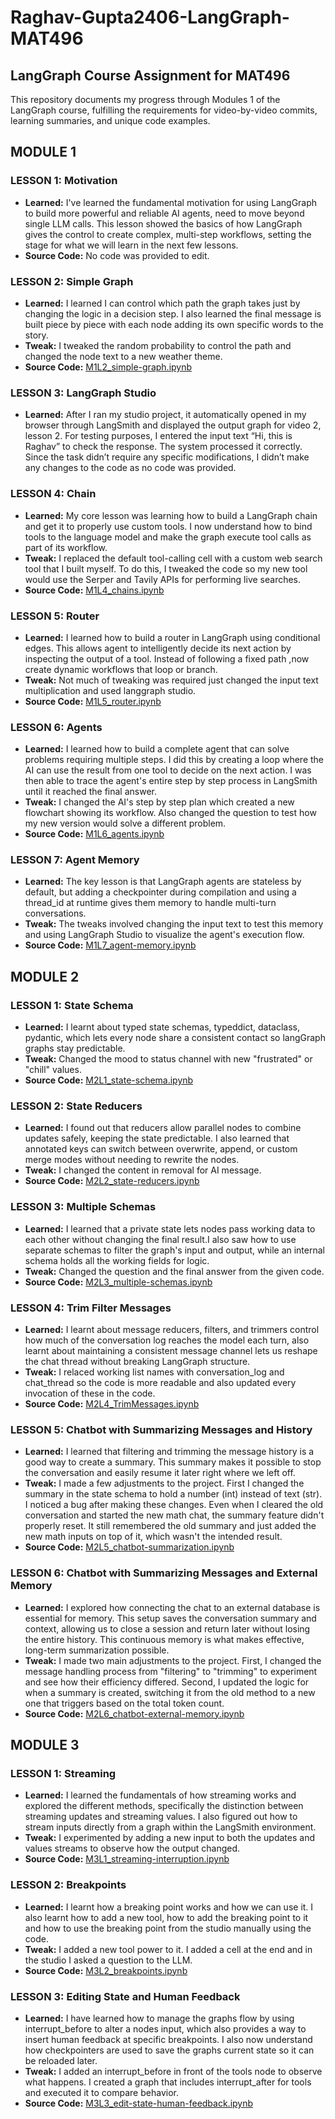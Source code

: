 # Raghav-Gupta2406-LangGraph-MAT496
## LangGraph Course Assignment for MAT496

This repository documents my progress through Modules 1 of the LangGraph course, fulfilling the requirements for video-by-video commits, learning summaries, and unique code examples.

## MODULE 1

### LESSON 1: Motivation
 - **Learned:** I've learned the fundamental motivation for using LangGraph to build more powerful and reliable AI agents, need to move beyond single LLM calls. This lesson showed the basics of how LangGraph gives the control to create complex, multi-step workflows, setting the stage for what we will learn in the next few lessons.
 - **Source Code:** No code was provided to edit.

 ### LESSON 2: Simple Graph
 - **Learned:** I learned I can control which path the graph takes just by changing the logic in a decision step. I also learned the final message is built piece by piece with each node adding its own specific words to the story.
 - **Tweak:** I tweaked the random probability to control the path and changed the node text to a new weather theme.
 - **Source Code:** [M1L2_simple-graph.ipynb](M1L2_simple-graph.ipynb)

 ### LESSON 3: LangGraph Studio
 - **Learned:** After I ran my studio project, it automatically opened in my browser through LangSmith and displayed the output graph for video 2, lesson 2. For testing purposes, I entered the input text “Hi, this is Raghav” to check the response. The system processed it correctly. Since the task didn’t require any specific modifications, I didn’t make any changes to the code as no code was provided.

 ### LESSON 4: Chain
 - **Learned:** My core lesson was learning how to build a LangGraph chain and get it to properly use custom tools. I now understand how to bind tools to the language model and make the graph execute tool calls as part of its workflow.
 - **Tweak:** I replaced the default tool-calling cell with a custom web search tool that I built myself. To do this, I tweaked the code so my new tool would use the Serper and Tavily APIs for performing live searches.
 - **Source Code:** [M1L4_chains.ipynb](M1L4_chains.ipynb)

 ### LESSON 5: Router
 - **Learned:** I learned how to build a router in LangGraph using conditional edges. This allows agent to intelligently decide its next action by inspecting the output of a tool. Instead of following a fixed path ,now create dynamic workflows that loop or branch.
 - **Tweak:** Not much of tweaking was required just changed the input text multiplication and used langgraph studio.
 - **Source Code:** [M1L5_router.ipynb](M1L5_router.ipynb)

 ### LESSON 6: Agents
 - **Learned:** I learned how to build a complete agent that can solve problems requiring multiple steps. I did this by creating a loop where the AI can use the result from one tool to decide on the next action. I was then able to trace the agent's entire step by step process in LangSmith until it reached the final answer.
 - **Tweak:** I changed the AI's step by step plan which created a new flowchart showing its workflow. Also changed the question to test how my new version would solve a different problem.
 - **Source Code:** [M1L6_agents.ipynb](M1L6_agents.ipynb)

 ### LESSON 7: Agent Memory
 - **Learned:** The key lesson is that LangGraph agents are stateless by default, but adding a checkpointer during compilation and using a thread_id at runtime gives them memory to handle multi-turn conversations.
 - **Tweak:** The tweaks involved changing the input text to test this memory and using LangGraph Studio to visualize the agent's execution flow.
 - **Source Code:** [M1L7_agent-memory.ipynb](M1L7_agent-memory.ipynb)

 ## MODULE 2
 ### LESSON 1: State Schema
 - **Learned:** I learnt about typed state schemas, typeddict, dataclass, pydantic, which lets every node share a consistent contact so langGraph graphs stay predictable.
 - **Tweak:** Changed the mood to status channel with new "frustrated" or "chill" values.
 - **Source Code:** [M2L1_state-schema.ipynb](M2L1_state-schema.ipynb)

  ### LESSON 2: State Reducers
 - **Learned:** I found out that reducers allow parallel nodes to combine updates safely, keeping the state predictable. I also learned that annotated keys can switch between overwrite, append, or custom merge modes without needing to rewrite the nodes.
 - **Tweak:** I changed the content in removal for AI message.
 - **Source Code:** [M2L2_state-reducers.ipynb](M2L2_state-reducers.ipynb)

  ### LESSON 3: Multiple Schemas
 - **Learned:** I learned that a private state lets nodes pass working data to each other without changing the final result.I also saw how to use separate schemas to filter the graph's input and output, while an internal schema holds all the working fields for logic.
 - **Tweak:** Changed the question and the final answer from the given code.
 - **Source Code:** [M2L3_multiple-schemas.ipynb](M2L3_multiple-schemas.ipynb)

  ### LESSON 4: Trim Filter Messages
 - **Learned:** I learnt about message reducers, filters, and trimmers control how much of the conversation log reaches the model each turn, also learnt about maintaining a consistent message channel lets us reshape the chat thread without breaking LangGraph structure.
 - **Tweak:**  I relaced working list names with conversation_log and chat_thread so the code is more readable and also updated every invocation of these in the code.
 - **Source Code:** [M2L4_TrimMessages.ipynb](M2L4_TrimMessages.ipynb)

  ### LESSON 5: Chatbot with Summarizing Messages and History
 - **Learned:** I learned that filtering and trimming the message history is a good way to create a summary. This summary makes it possible to stop the conversation and easily resume it later right where we left off.
 - **Tweak:** I made a few adjustments to the project. First I changed the summary in the state schema to hold a number (int) instead of text (str). 
 I noticed a bug after making these changes. Even when I cleared the old conversation and started the new math chat, the summary feature didn't properly reset. It still remembered the old summary and just added the new math inputs on top of it, which wasn't the intended result.
 - **Source Code:** [M2L5_chatbot-summarization.ipynb](M2L5_chatbot-summarization.ipynb)

 ### LESSON 6: Chatbot with Summarizing Messages and External Memory
 - **Learned:** I explored how connecting the chat to an external database is essential for memory. This setup saves the conversation summary and context, allowing us to close a session and return later without losing the entire history. This continuous memory is what makes effective, long-term summarization possible.
 - **Tweak:** I made two main adjustments to the project. First, I changed the message handling process from "filtering" to "trimming" to experiment and see how their efficiency differed. Second, I updated the logic for when a summary is created, switching it from the old method to a new one that triggers based on the total token count.
 - **Source Code:** [M2L6_chatbot-external-memory.ipynb](M2L6_chatbot-external-memory.ipynb)

 ## MODULE 3
 ### LESSON 1: Streaming
 - **Learned:** I learned the fundamentals of how streaming works and explored the different methods, specifically the distinction between streaming updates and streaming values. I also figured out how to stream inputs directly from a graph within the LangSmith environment.
 - **Tweak:** I experimented by adding a new input to both the updates and values streams to observe how the output changed.
 - **Source Code:** [M3L1_streaming-interruption.ipynb](M3L1_streaming-interruption.ipynb)

 ### LESSON 2: Breakpoints
 - **Learned:** I learnt how a breaking point works and how we can use it. I also learnt how to add a new tool, how to add the breaking point to it
  and how to use the breaking point from the studio manually using the code.
 - **Tweak:** I added a new tool power to it. I added a cell at the end and in the studio I asked a question to the LLM.
 - **Source Code:** [M3L2_breakpoints.ipynb](M3L2_breakpoints.ipynb)

 ### LESSON 3: Editing State and Human Feedback
 - **Learned:** I have learned how to manage the graphs flow by using interrupt_before to alter a nodes input, which also provides a way to insert human feedback at specific breakpoints. I also now understand how checkpointers are used to save the graphs current state so it can be reloaded later.
 - **Tweak:**  I added an interrupt_before in front of the tools node to observe what happens. I created a graph that includes interrupt_after for tools and executed it to compare behavior.
 - **Source Code:** [M3L3_edit-state-human-feedback.ipynb](M3L3_edit-state-human-feedback.ipynb)
